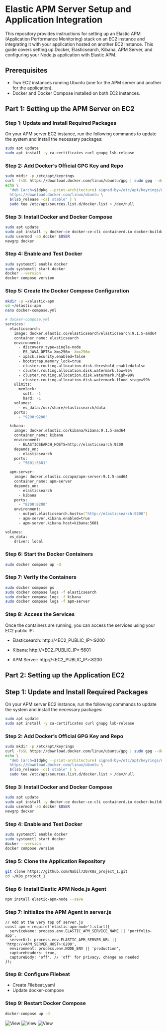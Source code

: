 # Elastic APM Server Setup and Application Integration

This repository provides instructions for setting up an Elastic APM (Application Performance Monitoring) stack on an EC2 instance and integrating it with your application hosted on another EC2 instance. This guide covers setting up Docker, Elasticsearch, Kibana, APM Server, and configuring your Node.js application with Elastic APM.

## Prerequisites

- Two EC2 instances running Ubuntu (one for the APM server and another for the application).
- Docker and Docker Compose installed on both EC2 instances.

## Part 1: Setting up the APM Server on EC2

### Step 1: Update and Install Required Packages
On your APM server EC2 instance, run the following commands to update the system and install the necessary packages:

```bash
sudo apt update
sudo apt install -y ca-certificates curl gnupg lsb-release
```
### Step 2: Add Docker’s Official GPG Key and Repo

```bash
sudo mkdir -p /etc/apt/keyrings
curl -fsSL https://download.docker.com/linux/ubuntu/gpg | sudo gpg --dearmor -o /etc/apt/keyrings/docker.gpg
echo \
  "deb [arch=$(dpkg --print-architecture) signed-by=/etc/apt/keyrings/docker.gpg] \
  https://download.docker.com/linux/ubuntu \
  $(lsb_release -cs) stable" | \
  sudo tee /etc/apt/sources.list.d/docker.list > /dev/null
```

### Step 3: Install Docker and Docker Compose

```bash
sudo apt update
sudo apt install -y docker-ce docker-ce-cli containerd.io docker-buildx-plugin docker-compose-plugin
sudo usermod -aG docker $USER
newgrp docker
```
### Step 4: Enable and Test Docker

```bash
sudo systemctl enable docker
sudo systemctl start docker
docker --version
docker compose version
```

### Step 5: Create the Docker Compose Configuration

```bash
mkdir -p ~/elastic-apm
cd ~/elastic-apm
nano docker-compose.yml

# docker-compose.yml
services:
  elasticsearch:
    image: docker.elastic.co/elasticsearch/elasticsearch:9.1.5-amd64
    container_name: elasticsearch
    environment:
      - discovery.type=single-node
      - ES_JAVA_OPTS=-Xms256m -Xmx256m
      - xpack.security.enabled=false
      - bootstrap.memory_lock=true
      - cluster.routing.allocation.disk.threshold_enabled=false
      - cluster.routing.allocation.disk.watermark.low=95%
      - cluster.routing.allocation.disk.watermark.high=99%
      - cluster.routing.allocation.disk.watermark.flood_stage=99%
    ulimits:
      memlock:
        soft: -1
        hard: -1
    volumes:
      - es_data:/usr/share/elasticsearch/data
    ports:
      - "9200:9200"

  kibana:
    image: docker.elastic.co/kibana/kibana:9.1.5-amd64
    container_name: kibana
    environment:
      - ELASTICSEARCH_HOSTS=http://elasticsearch:9200
    depends_on:
      - elasticsearch
    ports:
      - "5601:5601"

  apm-server:
    image: docker.elastic.co/apm/apm-server:9.1.5-amd64
    container_name: apm-server
    depends_on:
      - elasticsearch
      - kibana
    ports:
      - "8200:8200"
    environment:
      - output.elasticsearch.hosts=["http://elasticsearch:9200"]
      - apm-server.kibana.enabled=true
      - apm-server.kibana.host=kibana:5601

volumes:
  es_data:
    driver: local
```
### Step 6: Start the Docker Containers

```bash
sudo docker compose up -d
```

### Step 7: Verify the Containers

```bash
sudo docker compose ps
sudo docker compose logs -f elasticsearch
sudo docker compose logs -f kibana
sudo docker compose logs -f apm-server
```

### Step 8: Access the Services

Once the containers are running, you can access the services using your EC2 public IP:

* Elasticsearch: http://<EC2_PUBLIC_IP>:9200

* Kibana: http://<EC2_PUBLIC_IP>:5601

* APM Server: http://<EC2_PUBLIC_IP>:8200




## Part 2: Setting up the Application EC2

## Step 1: Update and Install Required Packages
On your APM server EC2 instance, run the following commands to update the system and install the necessary packages:

```bash
sudo apt update
sudo apt install -y ca-certificates curl gnupg lsb-release
```
### Step 2: Add Docker’s Official GPG Key and Repo

```bash
sudo mkdir -p /etc/apt/keyrings
curl -fsSL https://download.docker.com/linux/ubuntu/gpg | sudo gpg --dearmor -o /etc/apt/keyrings/docker.gpg
echo \
  "deb [arch=$(dpkg --print-architecture) signed-by=/etc/apt/keyrings/docker.gpg] \
  https://download.docker.com/linux/ubuntu \
  $(lsb_release -cs) stable" | \
  sudo tee /etc/apt/sources.list.d/docker.list > /dev/null
```

### Step 3: Install Docker and Docker Compose

```bash
sudo apt update
sudo apt install -y docker-ce docker-ce-cli containerd.io docker-buildx-plugin docker-compose-plugin
sudo usermod -aG docker $USER
newgrp docker
```
### Step 4: Enable and Test Docker

```bash
sudo systemctl enable docker
sudo systemctl start docker
docker --version
docker compose version
```

### Step 5: Clone the Application Repository

```bash
git clone https://github.com/Nabil720/K8s_project_1.git
cd ~/K8s_project_1
```

### Step 6: Install Elastic APM Node.js Agent
```bash
npm install elastic-apm-node --save
```

### Step 7: Initialize the APM Agent in server.js

```bsah
// Add at the very top of server.js
const apm = require('elastic-apm-node').start({
  serviceName: process.env.ELASTIC_APM_SERVICE_NAME || 'portfolio-app',
  serverUrl: process.env.ELASTIC_APM_SERVER_URL || 'http://<APM_SERVER_HOST>:8200',
  environment: process.env.NODE_ENV || 'production',
  captureHeaders: true,
  captureBody: 'off', // 'off' for privacy, change as needed
});
```

### Step 8: Configure Filebeat

* Create Filebeat.yaml
* Update docker-compose

### Step 9: Restart Docker Compose

```bash
docker-compose up -d
```

![View](./Image/Screenshot%20from%202025-10-19%2013-21-58.png)
![View](./Image/Screenshot%20from%202025-10-19%2013-22-37.png)
![View](./Image/Screenshot%20from%202025-10-19%2017-12-03.png)